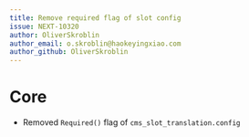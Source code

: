 ```yaml
---
title: Remove required flag of slot config
issue: NEXT-10320
author: OliverSkroblin
author_email: o.skroblin@haokeyingxiao.com 
author_github: OliverSkroblin
---
```

# Core
* Removed `Required()` flag of `cms_slot_translation.config`
